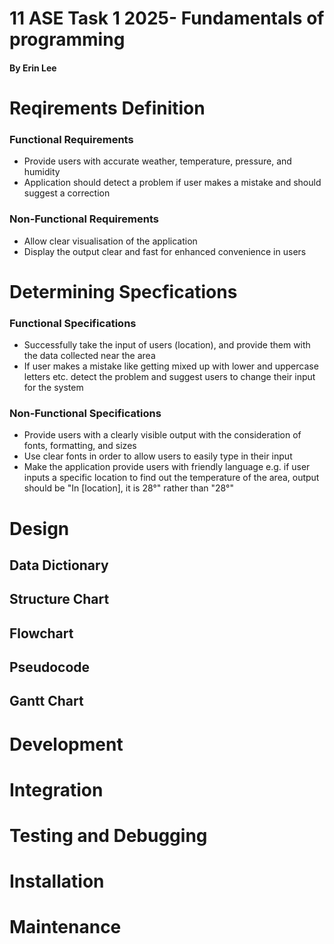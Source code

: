 # 11 ASE Task 1 2025- Fundamentals of programming
#### By Erin Lee

# Reqirements Definition

### Functional Requirements
* Provide users with accurate weather, temperature, pressure, and humidity
* Application should detect a problem if user makes a mistake and should suggest a correction

### Non-Functional Requirements
* Allow clear visualisation of the application
* Display the output clear and fast for enhanced convenience in users

# Determining Specfications
### Functional Specifications
* Successfully take the input of users (location), and provide them with the data collected near the area
* If user makes a mistake like getting mixed up with lower and uppercase letters etc. detect the problem and suggest users to change their input for the system

### Non-Functional Specifications
* Provide users with a clearly visible output with the consideration of fonts, formatting, and sizes
* Use clear fonts in order to allow users to easily type in their input
* Make the application provide users with friendly language e.g. if user inputs a specific location to find out the temperature of the area, output should be "In [location], it is 28°" rather than "28°"

# Design
## Data Dictionary

## Structure Chart

## Flowchart

## Pseudocode

## Gantt Chart

# Development

# Integration

# Testing and Debugging

# Installation

# Maintenance
